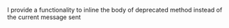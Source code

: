I provide a functionality to inline the body of deprecated method instead of the current message sent